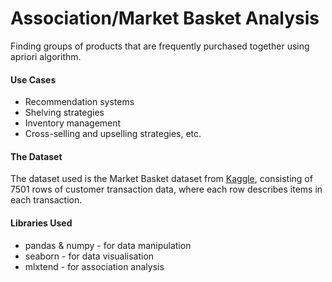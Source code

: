# Association/Market Basket Analysis

Finding groups of products that are frequently purchased together using apriori algorithm.

#### Use Cases
- Recommendation systems
- Shelving strategies
- Inventory management
- Cross-selling and upselling strategies, etc.

#### The Dataset
The dataset used is the Market Basket dataset from [Kaggle](https://www.kaggle.com/datasets/taran2906/market-basket), consisting of 7501 rows of customer transaction data, where each row describes items in each transaction.

#### Libraries Used
- pandas & numpy - for data manipulation
- seaborn - for data visualisation
- mlxtend - for association analysis 
